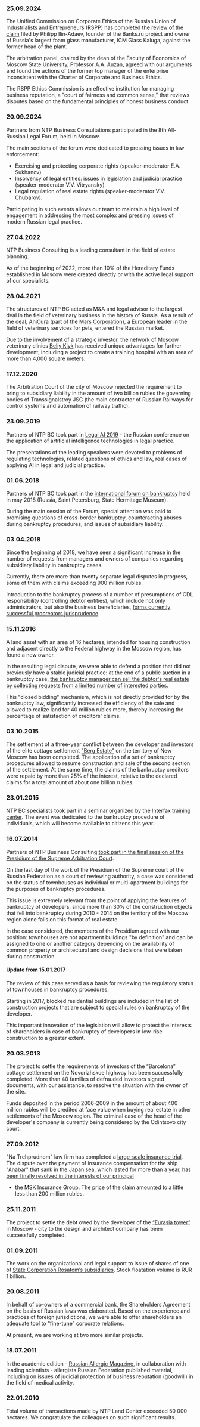 ### 25.09.2024
The Unified Commission on Corporate Ethics of the Russian Union of Industrialists and Entrepreneurs (RSPP) has completed
[the review of the claim](https://rspp.ru/events/news/o-zavershenii-rassmotreniya-obedinennoy-komissiey-po-korporativnoy-etike-pri-rspp-pretenzii-ilinaadaeva-filippa-olegovicha-v-otnoshenii-nikulina-maksima-leonidovicha-66eae21bf1b98/?sphrase_id=4208634)
filed by Philipp Ilin-Adaev, founder of the Banks.ru project and owner of Russia's largest foam glass manufacturer, ICM Glass Kaluga, against the former head of the plant.

The arbitration panel, chaired by the dean of the Faculty of Economics of Moscow State University,
Professor A.A. Auzan, agreed with our arguments and found the actions of the former top manager of the enterprise inconsistent with the Charter of Corporate and Business Ethics.

The RSPP Ethics Commission is an effective institution for managing business reputation,
a "court of fairness and common sense," that reviews disputes based on the fundamental principles of honest business conduct.

### 20.09.2024
Partners from NTP Business Consultations participated in the
8th All-Russian Legal Forum, held in Moscow.

The main sections of the forum were dedicated to pressing issues in law enforcement:

* Exercising and protecting corporate rights (speaker-moderator E.A. Sukhanov)
* Insolvency of legal entities: issues in legislation and judicial practice (speaker-moderator V.V. Vitryansky)
* Legal regulation of real estate rights (speaker-moderator V.V. Chubarov).

Participating in such events allows our team to maintain a high level of engagement
in addressing the most complex and pressing issues of modern Russian legal practice.

### 27.04.2022
NTP Business Consulting is a leading consultant in the field of estate planning.

As of the beginning of 2022, more than 10% of the Hereditary Funds established in Moscow were created directly
or with the active legal support of our specialists.

<expandable-content button-text="More" document-path="/news/extras/inherit" nested="true"></expandable-content>

### 28.04.2021
The structures of NTP BC acted as M&A and legal advisor to the largest deal in the field of veterinary business in the history of Russia.
As a result of the deal, [AniCura](https://www.anicuragroup.com) (part of the [Mars Corporation](https://rus.mars.com/)),
a European leader in the field of veterinary services for pets, entered the Russian market.

Due to the involvement of a strategic investor, the network of Moscow veterinary clinics
[Beliy Klyk](https://www.bkvet.ru/) has received unique advantages for further development,
including a project to create a training hospital with an area of more than 4,000 square meters.

### 17.12.2020
The Arbitration Court of the city of Moscow rejected the requirement to bring to subsidiary liability in the amount
of two billion rubles the governing bodies of Transsignalstroy JSC (the main contractor of Russian Railways
for control systems and automation of railway traffic).

<expandable-content button-text="More" document-path="/news/extras/rjd" nested="true"></expandable-content>

### 23.09.2019
Partners of NTP BC took part in [Legal AI 2019](https://www.legalai.ru/) - the Russian
conference on the application of artificial intelligence technologies in legal practice.

The presentations of the leading speakers were devoted to problems of regulating technologies,
related questions of ethics and law, real cases of applying AI in legal and judicial practice.

### 01.06.2018
Partners of NTP BC took part in the [international forum on bankruptcy](http://iif.spblegalforum.com/)
held in may 2018 (Russia, Saint Petersburg, State Hermitage Museum).

During the main session of the Forum, special attention was paid to promising questions of cross-border bankruptcy,
counteracting abuses during bankruptcy procedures, and issues of subsidiary liability.

### 03.04.2018
Since the beginning of 2018, we have seen a significant increase in the number of requests from managers
and owners of companies regarding subsidiary liability in bankruptcy cases.

Currently, there are more than twenty separate legal disputes in progress,
some of them with claims exceeding 900 million rubles.

Introduction to the bankruptcy process of a number of presumptions of CDL
responsibility (controlling debtor entities), which include not only 
administrators, but also the business beneficiaries, 
[forms currently successful procreators jurisprudence](https://fedresurs.ru/news/4d6f0680-e202-4a88-b220-db31fe53945d?attempt=1).

### 15.11.2016
A land asset with an area of 16 hectares, intended for housing construction and adjacent
directly to the Federal highway in the Moscow region, has found a new owner.

In the resulting legal dispute, we were able to defend a position that did not
previously have a stable judicial practice: at the end of a public auction in a bankruptcy case, 
[the bankruptcy manager can sell the debtor's real estate by collecting requests from a limited number
of interested parties](http://kad.arbitr.ru/Document/Pdf/e7ab2eb4-dfb1-488f-939f-c498ddf82b60/A41-5150-2011_20160823_Opredelenie.pdf?isAddStamp=True).

This "closed bidding" mechanism, which is not directly provided for by the bankruptcy law,
significantly increased the efficiency of the sale and allowed to realize land for 40 million rubles more,
thereby increasing the percentage of satisfaction of creditors' claims.

### 03.10.2015
The settlement of a three-year conflict between the developer and investors of the elite cottage settlement
["Berg Estate"](http://www.bergov.ru/) on the territory of New Moscow has been completed.
The application of a set of bankruptcy procedures allowed to resume construction and sale of the second section
of the settlement. At the same time, the claims of the bankruptcy creditors were repaid by more than 25%
of the interest, relative to the declared claims for a total amount of about one billion rubles.

### 23.01.2015
NTP BC specialists took part in a seminar organized by the 
[Interfax training center](https://event.interfax.ru/). 
The event was dedicated to the bankruptcy procedure of individuals,
which will become available to citizens this year.

### 16.07.2014
Partners of NTP Business Consulting [took part in the final session of the Presidium
of the Supreme Arbitration Court](https://www.youtube.com/watch?v=H7BJREcr40w&feature=youtu.be&t=2s).

On the last day of the work of the Presidium of the Supreme court of the Russian Federation
as a court of reviewing authority, a case was considered on the status of townhouses as individual
or multi-apartment buildings for the purposes of bankruptcy procedures.

This issue is extremely relevant from the point of applying the features of bankruptcy of developers,
since more than 30% of the construction objects that fell into bankruptcy during 2010 - 2014 on the territory
of the Moscow region alone falls on this format of real estate.

In the case considered, the members of the Presidium agreed with our position: townhouses are not apartment
buildings "by definition" and can be assigned to one or another category depending on the availability
of common property or architectural and design decisions that were taken during construction.

#### Update from 15.01.2017
The review of this case served as a basis for reviewing the regulatory status of townhouses in bankruptcy procedures.

Starting in 2017, blocked residential buildings are included in the list of construction projects
that are subject to special rules on bankruptcy of the developer.

This important innovation of the legislation will allow to protect the interests of shareholders
in case of bankruptcy of developers in low-rise construction to a greater extent.

### 20.03.2013
The project to settle the requirements of investors of the “Barcelona” cottage settlement on the Novorizhskoe highway
has been successfully completed. More than 40 families of defrauded investors signed documents, with our assistance,
to resolve the situation with the owner of the site.

Funds deposited in the period 2006-2009 in the amount of about 400 million rubles will be credited
at face value when buying real estate in other settlements of the Moscow region.
The criminal case of the head of the developer's company is currently being considered by the Odintsovo city court.

### 27.09.2012
"Na Trehprudnom" law firm has completed a [large-scale insurance trial](http://www.asn-news.ru/news/32754).
The dispute over the payment of insurance compensation for the ship "Anabar"
that sank in the Japan sea, which lasted for more than a year,
[has been finally resolved in the interests of our principal](http://www.asn-news.ru/news/34056)
- the MSK Insurance Group. The price of the claim amounted to a little less than 200 million rubles.

### 25.11.2011
The project to settle the debt owed by the developer
of the [“Eurasia tower”](https://ru.wikipedia.org/wiki/Евразия_(Москва-Сити)) in Moscow - city to the design
and architect company has been successfully completed.

<expandable-content button-text="Project press" document-path="/news/extras/eurasia-press" nested="true"></expandable-content>

### 01.09.2011
The work on the organizational and legal support to issue of shares of one of
[State Corporation Rosatom’s subsidiaries](http://www.rosatom.ru/).
Stock floatation volume is RUR 1 billion.

### 20.08.2011
In behalf of co-owners of a commercial bank, the Shareholders Agreement on the basis of Russian laws was elaborated.
Based on the experience and practices of foreign jurisdictions, we were able to offer shareholders
an adequate tool to “fine-tune” corporate relations.

At present, we are working at two more similar projects.

### 18.07.2011
In the academic edition - [Russian Allergic Magazine](http://rusalljournal.ru/), in collaboration
with leading scientists - allergists Russian Federation published material, including on issues
of judicial protection of business reputation (goodwill) in the field of medical activity.

<expandable-content button-text="Paper details" document-path="/news/extras/allergies" nested="true"></expandable-content>

### 22.01.2010
Total volume of transactions made by NTP Land Center exceeded 50 000 hectares.
We congratulate the colleagues on such significant results.
